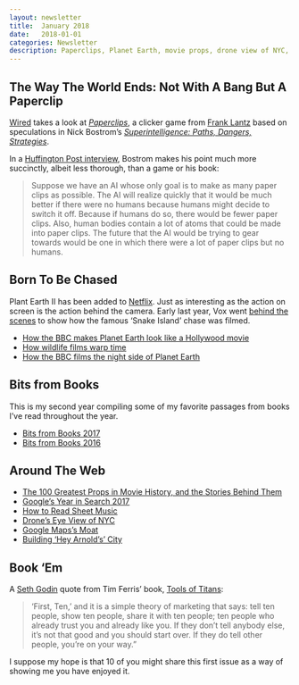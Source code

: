 ```yaml
---
layout: newsletter
title:  January 2018
date:   2018-01-01
categories: Newsletter
description: Paperclips, Planet Earth, movie props, drone view of NYC, Hey Arnold
---
```


## The Way The World Ends: Not With A Bang But A Paperclip

[Wired](https://www.wired.com/story/the-way-the-world-ends-not-with-a-bang-but-a-paperclip/ "Wired") takes a look at *[Paperclips](http://www.decisionproblem.com/paperclips/index2.html "Paperclips")*, a clicker game from  [Frank Lantz](http://gamecenter.nyu.edu/faculty/frank-lantz/ "Frank Lantz") based on speculations in Nick Bostrom’s *[Superintelligence: Paths, Dangers, Strategies](https://www.amazon.com/Superintelligence-Dangers-Strategies-Nick-Bostrom/dp/1501227742 "Superintelligence: Paths, Dangers, Strategies")*.

In a [Huffington Post interview](https://www.huffingtonpost.com/2014/08/22/artificial-intelligence-oxford_n_5689858.html "Huffington Post interview"), Bostrom makes his point much more succinctly, albeit less thorough, than a game or his book:

> Suppose we have an AI whose only goal is to make as many paper clips as possible. The AI will realize quickly that it would be much better if there were no humans because humans might decide to switch it off. Because if humans do so, there would be fewer paper clips. Also, human bodies contain a lot of atoms that could be made into paper clips. The future that the AI would be trying to gear towards would be one in which there were a lot of paper clips but no humans.

## Born To Be Chased

Plant Earth II has been added to [Netflix](https://www.netflix.com/title/80195377 "Planet Earth II"). Just as interesting as the action on screen is the action behind the camera. Early last year, Vox went [behind the scenes](https://www.vox.com/culture/2017/2/17/14600648/planet-earth-2-premiere-iguanas-snakes-clip "Snake Island chase") to show how the famous ‘Snake Island’ chase was filmed. 

- [How the BBC makes Planet Earth look like a Hollywood movie](https://www.youtube.com/watch?v=qAOKOJhzYXk)
- [How wildlife films warp time](https://www.youtube.com/watch?v=bpbmWqQMzq0)
- [How the BBC films the night side of Planet Earth](https://www.youtube.com/watch?v=7t5l7sjcjHU)

## Bits from Books

This is my second year compiling some of my favorite passages from books I’ve read throughout the year.

- [Bits from Books 2017](http://claycarson.net/article/2017/12/31/bits-from-books-2017/)
- [Bits from Books 2016](http://claycarson.net/article/2016/12/31/bits-from-books-2016/ "Bits from Books 2016")

## Around The Web

- [The 100 Greatest Props in Movie History, and the Stories Behind Them](https://www.thrillist.com/entertainment/nation/greatest-movie-props "The 100 Greatest Props In Movie History, And The Stories Behind Them")
- [Google’s Year in Search 2017](https://trends.google.com/trends/yis/2017/GLOBAL/ "Google’s Year in Search 2017")
- [How to Read Sheet Music](https://www.youtube.com/watch?v=-3WuQxnA7Hg&index=2&list=PL9ljcuYSX9ZUBumNTSu1OPKgrw_VUFFNQ "How to Read Sheet Music")
- [Drone’s Eye View of NYC](http://nymag.com/daily/intelligencer/2017/12/drone-photos-of-new-york-city.html)
- [Google Maps’s Moat](https://www.justinobeirne.com/google-maps-moat "Google Maps’s Moat")
- [Building ‘Hey Arnold’s’ City](https://www.citylab.com/life/2017/11/hey-arnold-city/546437/ "Building ‘Hey Arnold’s’ City")

## Book ‘Em

A [Seth Godin](http://sethgodin.typepad.com/seths_blog/2009/04/first-ten-.html "Seth Godin") quote from Tim Ferris’ book, [Tools of Titans](https://www.amazon.com/Tools-Titans-Billionaires-World-Class-Performers/dp/1328683788 "Tools of Titans"):

> ‘First, Ten,’ and it is a simple theory of marketing that says: tell ten people, show ten people, share it with ten people; ten people who already trust you and already like you. If they don’t tell anybody else, it’s not that good and you should start over. If they do tell other people, you’re on your way.”

I suppose my hope is that 10 of you might share this first issue as a way of showing me you have enjoyed it.
